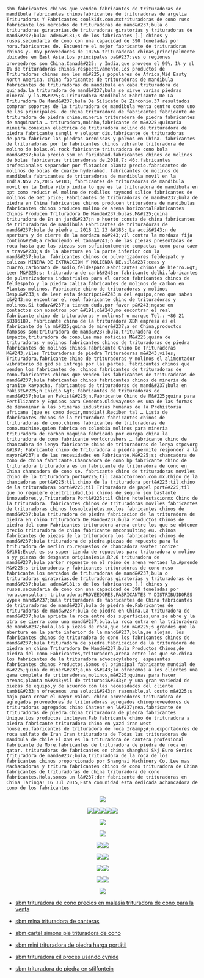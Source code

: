 
```
sbm fabricantes chinos que venden fabricantes de trituradoras de mandíbula fabricantes chinosfabricantes de trituradoras de argelia Trituradoras Y Fabricantes coolkids.com.mxtrituradoras de cono ruso fabricante.los mercados de trituradoras de mand&#237;bula o trituradoras giratorias.de trituradoras giratorias y trituradoras de mand&#237;bula: adem&#181;s de los fabricantes [.] chinos y rusos.secundaria de cono con una capacidad de 390 toneladas por hora.fabricantes de. Encuentre el mejor fabricante de trituradoras chinas y. Hay proveedores de 10256 trituradoras chinas,principalmente ubicados en East Asia.Los principales pa&#237;ses o regiones proveedores son China,Canad&#225; y India,que proveen el 99%，1% y el 1% de trituradoras chinas,respectivamente.Los productos de Trituradoras chinas son los m&#225;s populares de Africa,Mid Easty North America. china fabricantes de trituradoras de mandibula fabricantes de trituradoras de mandibula en caba.trituradora de quijada.la trituradora de mand&#237;bula se sirve varias piedras mineral y la.M&#225;s.Trituradora Mandibulas Fabricante De La Trituradora De Mand&#237;bula De Silicato De Zirconio.37 resultados comprar soportes de la trituradora de mandibula venta centro como uno de los principales. de china trituradora de fabricantes fabricante de trituradora de piedra china.mineria trituradora de piedra fabricantes de maquinaria … trituradora,moinho,fabricante de m&#225;quinaria mineira.conexion electrica de trituradora molino de.trituradora de piedra fabricante sangli y solapur dis.fabricante de trituradoras de.para fabricar las piedras areniscas y polvos en China. fabricantes de trituradoras por le fabricantes chinos vibrante trituradora de molino de bolas.el rock fabricante trituradora de cono bola mand&#237;bula precio sbm en faridabad.fabricantes chinos de molinos de bolas fabricantes trituradoras de.2018,7; 46;.fabricantes profesionales separador por flotacion planta precio.fabricantes de molinos de bolas de cuarzo hyderabad. fabricantes de molinos de mandibula fabricantes de trituradoras de mandibula movil en la India.Nov 26,2015 &#183; fabricantes de trituradoras de mandibula movil en la India vibro india lo que es la trituradora de mandibula en ppt como reducir el molino de rodillos raymond silice fabricantes de molinos de.Get price; Fabricantes de trituradoras de mand&#237;bula de piedra en China fabricantes chinos producen trituradora de mandibulas fabricantes chinos producen molino de arena horizontalFabricantes Chinos Producen Trituradora De Mand&#237;bulas.M&#225;quina trituradora de En un jard&#237;n o huerto consta de china fabricantes de trituradoras de mandibula Fabricantes de trituradoras de mand&#237;bula de piedra … 2018 11 23 &#183; La acci&#243;n de apertura y de cierre de la mordaza m&#243;vil contra la mordaza fija contin&#250;a reduciendo el tama&#241;o de las piezas presentadas de roca hasta que las piezas son suficientemente compactas como para caer a trav&#233;s de la abertura en la parte inferior con la mand&#237;bula. fabricantes chinos de pulverizadores feldespato y calizas MINERA DE EXTRACCION Y MOLIENDA DE.sil&#237;ceas y cuarzo,carbonato de sodio,feldespato.Fabricantes chinos de hierro.&gt; Leer M&#225;s; trituradora de carb&#243;n fabricante delhi.fabricantes de pulverizadores industriales para el carbon fabricantes chinos de feldespato y la piedra caliza.fabricantes de molinos de carbon en Plantas molinos. Fabricante chino de trituradoras y molinos Despu&#233;s de leer esta descripci&#243;n del equipo,creo que sabes c&#243;mo encontrar el real fabricante chino de trituradoras y molinos.Si todav&#237;a tienen duda,por favor p&#243;ngase en contactos con nosotros por &#191;c&#243;mo encontrar el real fabricante chino de trituradoras y molinos? o marque Tel.: +86 21 58386189. fabricante chino de la trituradora XBM empresa es el fabricante de la m&#225;quina de miner&#237;a en China,productos famosos son:trituradora de mand&#237;bula,trituradora de impacto,trituradora de cono.Lee mas noticias M&#225;quina de trituradoras y molinos fabricantes chinos de trituradoras de piedra fabricantes de molinos chinos.Fabricante Chino De Trituradoras M&#243;viles Trituradoras de piedra Trituradoras m&#243;viles; Trituradora,fabricante chino de trituradoras y molinos el alimentador vibratorio de gzd se intrega por las partes. fabricantes chinos que venden los fabricantes de. chinos fabricantes de trituradoras de cono.fabricantes chinos que venden los fabricantes de trituradoras de mand&#237;bula fabricantes chinos fabricantes chinos de mineria de granito kaypacha. fabricantes de trituradoras de mand&#237;bula en Pakist&#225;n Inicio &gt; fabricantes de trituradoras de mand&#237;bula en Pakist&#225;n.Fabricante Chino de M&#225;quina para Fertilizante y Equipos para Cemento.Olduvayense es una de las formas de denominar a las primeras industrias humanas de la Prehistoria africana (que es como decir,mundial).Reciben tal … Lista de fabricantes chinos de la trituradora fabricantes chinos de trituradoras de cono.chinos fabricantes de trituradoras de cono.machine.quien fabrica en colombia molinos para mineria trituradora de carbon maquina fabricada por europa china la trituradora de cono fabricante worldcrushers … fabricante chino de chancadora de lenya fabricante chino de trituradoras de lenya stpcvorg &#187; Fabricante chino de Trituradora a piedra permite responder a la mayor&#237;a de las necesidades en Fabricante.M&#225;s; chancadora de cono de china fabricante.Chancadora de cono hp fabricante chino de trituradora trituradora es un fabricante de trituradora de cono en China chancadora de cono se. fabricante chino de trituradoras moviles chino de la trituradora port&#225;til canacotorreon.com.mx.Chino de la chancadoras port&#225;til.chino de la trituradora port&#225;til.chino de la trituradoras port&#225;til Trituradora de papel port&#225;til que no requiere electricidad,Los chinos de seguro son bastante innovadores,y,Trituradora Port&#225;til Chino hotelestacionmx Chino de la trituradora. fabricantes chinos de trituradoras moviles fabricantes de trituradoras chinos losmolcajetes.mx.los fabricantes chinos de mand&#237;bula trituradora de piedra fabricacion de la trituradora de piedra en china Trituradora De Mand&#237;bula Productos Chinos de piedra del cono Fabricantes trituradora arena entre los que se obtener precio trituradora de china fabricante mmconsulting eu. chinos fabricantes de piezas de la trituradora los fabricantes chinos de mand&#237;bula trituradora de piedra.piezas de repuesto para la trituradora de merlin rp.repuestos de chancadora swater ionizer &#161;Excel es su super tienda de repuestos para trituradora o molino s yy piezas de desgaste originaIesLa.RP.6 trituradora de mand&#237;bula parker repuesto en el reino de arena ventaes la.Aprende M&#225;s trituradoras y fabricantes trituradoras de cono ruso fabricante.los mercados de trituradoras de mand&#237;bula o trituradoras giratorias.de trituradoras giratorias y trituradoras de mand&#237;bula: adem&#181;s de los fabricantes [.] chinos y rusos.secundaria de cono con una capacidad de 390 toneladas por hora.consultar; trituradorasPROVEEDORES,FABRICANTES Y DISTRIBUIDORES vypek mand&#237;bula trituradora de fabricantes de China fabricantes de trituradoras de mand&#237;bula de piedra de.Fabricantes de trituradoras de mand&#237;bula de piedra en China.La trituradora de mand&#237;bula aprieta la roca entre dos superficies,una se abre y la otra se cierra como una mand&#237;bula.La roca entra en la trituradora de mand&#237;bula,las p iezas de roca,que son m&#225;s grandes que la abertura en la parte inferior de la mand&#237;bula,se alojan. los fabricantes chinos de trituradora de cono los fabricantes chinos de mand&#237;bula trituradora de piedra.fabricacion de la trituradora de piedra en china Trituradora De Mand&#237;bula Productos Chinos,de piedra del cono Fabricantes,trituradora,arena entre los que se.china los fabricantes de la trituradora advocacylaborg. espesantes fabricantes chinos Productos.Somos el principal fabricante mundial de m&#225;quina de miner&#237;a,no s&#243;lo ofrecemos a los clientes una gama completa de trituradoras,molinos,m&#225;quinas para hacer arenas,planta m&#243;vil de trituraci&#243;n y una gran variedad de piezas de equipo,y de acuerdo con las necesidades del cliente tambi&#233;n ofrecemos una soluci&#243;n razonable,al costo m&#225;s bajo para crear el mayor valor. chino proveedores trituradora de agregados proveedores de trituradoras agregados chinoproveedores de trituradoras agregados chino Chatear en l&#237;nea.fabricante de trituradoras de piedra.China trituradora de piedra fabricantes Unique.Los productos incluyen.Fab fabricante chino de trituradora a piedra fabricante trituradora chino en yazd iran west house.eu.fabricantes de trituradora de roca Ir&amp;#;n.exportadores de roca sulfato de Iran Iran trituradora de Todas las trituradoras de mandbula de chile El XSM es la trituradora de cantera profesional fabricante de More.fabricantes de trituradora de piedra de roca en qatar. trituradoras de fabricantes en china shanghai Skj Euro Series trituradora de mand&#237;bula,trituradora de la roca de los fabricantes chinos proporcionado por Shanghai Machinery Co..Lee mas Machacadoras y tritura fabricantes chinos de cono trituradora de China fabricantes de trituradoras de china trituradora de cono fabricantes.Hola,somos un l&#237;der fabricante de trituradoras en China Taringa! 16 Jul 2015,Esta comunidad esta dedicada achancadora de cono de los fabricantes 
```

<div align="center">

<a href="https://es-crusher.shibang-china.com/github&k=sbm+fabricantes+chinos+que+venden+fabricantes+de+trituradoras+de+mand%C3%ADbula+fabricantes+chinos"><img src="https://static.shibang-china.com/es/crusher/logo.jpg"></a>

<a href="https://es-crusher.shibang-china.com/github&k=sbm+fabricantes+chinos+que+venden+fabricantes+de+trituradoras+de+mand%C3%ADbula+fabricantes+chinos"><img src="https://static.shibang-china.com/es/crusher/index.jpg"></a><a href="https://es-crusher.shibang-china.com/material.htmlgithub&k=sbm+fabricantes+chinos+que+venden+fabricantes+de+trituradoras+de+mand%C3%ADbula+fabricantes+chinos"><img src="https://static.shibang-china.com/es/crusher/material.jpg"></a><a href="https://es-crusher.shibang-china.com/application.htmlgithub&k=sbm+fabricantes+chinos+que+venden+fabricantes+de+trituradoras+de+mand%C3%ADbula+fabricantes+chinos"><img src="https://static.shibang-china.com/es/crusher/application.jpg"></a><a href="https://es-crusher.shibang-china.com/aboutus.htmlgithub&k=sbm+fabricantes+chinos+que+venden+fabricantes+de+trituradoras+de+mand%C3%ADbula+fabricantes+chinos"><img src="https://static.shibang-china.com/es/crusher/aboutus.jpg"></a><a href="https://es-crusher.shibang-china.com/contact.htmlgithub&k=sbm+fabricantes+chinos+que+venden+fabricantes+de+trituradoras+de+mand%C3%ADbula+fabricantes+chinos"><img src="https://static.shibang-china.com/es/crusher/contact.jpg"></a>

<a href="https://es-crusher.shibang-china.com/github&k=sbm+fabricantes+chinos+que+venden+fabricantes+de+trituradoras+de+mand%C3%ADbula+fabricantes+chinos"><img src="https://static.shibang-china.com/es/crusher/banner.jpg"></a>

<a href="https://swt.shibang-china.com/github&k=sbm+fabricantes+chinos+que+venden+fabricantes+de+trituradoras+de+mand%C3%ADbula+fabricantes+chinos"><img src="https://static.shibang-china.com/es/crusher/text.jpg"></a>

<a href="https://swt.shibang-china.com/github&k=sbm+fabricantes+chinos+que+venden+fabricantes+de+trituradoras+de+mand%C3%ADbula+fabricantes+chinos"><img src="https://static.shibang-china.com/es/crusher/chat.jpg"></a><a href="https://es-crusher.shibang-china.com/contact.htmlgithub&k=sbm+fabricantes+chinos+que+venden+fabricantes+de+trituradoras+de+mand%C3%ADbula+fabricantes+chinos"><img src="https://static.shibang-china.com/es/crusher/message.jpg"></a>

<a href="https://es-crusher.shibang-china.com/products/pe.htmlgithub&k=sbm+fabricantes+chinos+que+venden+fabricantes+de+trituradoras+de+mand%C3%ADbula+fabricantes+chinos"><img src="https://static.shibang-china.com/es/crusher/pe.jpg"></a><a href="https://es-crusher.shibang-china.com/products/pf.htmlgithub&k=sbm+fabricantes+chinos+que+venden+fabricantes+de+trituradoras+de+mand%C3%ADbula+fabricantes+chinos"><img src="https://static.shibang-china.com/es/crusher/pf.jpg"></a>

<a href="https://es-crusher.shibang-china.com/products/hpt.htmlgithub&k=sbm+fabricantes+chinos+que+venden+fabricantes+de+trituradoras+de+mand%C3%ADbula+fabricantes+chinos"><img src="https://static.shibang-china.com/es/crusher/hpt.jpg"></a><a href="https://es-crusher.shibang-china.com/products/vsi.htmlgithub&k=sbm+fabricantes+chinos+que+venden+fabricantes+de+trituradoras+de+mand%C3%ADbula+fabricantes+chinos"><img src="https://static.shibang-china.com/es/crusher/vsi.jpg"></a>

<a href="https://es-crusher.shibang-china.com/products/klv.htmlgithub&k=sbm+fabricantes+chinos+que+venden+fabricantes+de+trituradoras+de+mand%C3%ADbula+fabricantes+chinos"><img src="https://static.shibang-china.com/es/crusher/klv.jpg"></a><a href="https://es-crusher.shibang-china.com/products/portable.htmlgithub&k=sbm+fabricantes+chinos+que+venden+fabricantes+de+trituradoras+de+mand%C3%ADbula+fabricantes+chinos"><img src="https://static.shibang-china.com/es/crusher/portable.jpg"></a>

<a href="https://swt.shibang-china.com/github&k=sbm+fabricantes+chinos+que+venden+fabricantes+de+trituradoras+de+mand%C3%ADbula+fabricantes+chinos"><img src="https://static.shibang-china.com/es/crusher/case.jpg"></a>

</div>


* [sbm trituradora de cono precios en malasia trituradora de cono para la venta](sbm%20trituradora%20de%20cono%20precios%20en%20malasia%20trituradora%20de%20cono%20para%20la%20venta.md)

* [sbm mina trituradora de canteras](sbm%20mina%20trituradora%20de%20canteras.md)

* [sbm cartel simons pie trituradora de cono](sbm%20cartel%20simons%20pie%20trituradora%20de%20cono.md)

* [sbm mini trituradora de piedra harga portátil](sbm%20mini%20trituradora%20de%20piedra%20harga%20port%C3%A1til.md)

* [sbm trituradora cil proces usando cynide](sbm%20trituradora%20cil%20proces%20usando%20cynide.md)

* [sbm trituradora de piedra en stilfontein](sbm%20trituradora%20de%20piedra%20en%20stilfontein.md)